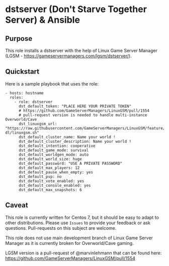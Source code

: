 dstserver (Don't Starve Together Server) & Ansible
==================================================


Purpose
-------

This role installs a dstserver with the help of Linux Game Server Manager
(LGSM - https://gameservermanagers.com/lgsm/dstserver/).


Quickstart
----------

Here is a sample playbook that uses the role:

```
- hosts: hostname
  roles:
    - role: dstserver
      dst_default_token: "PLACE HERE YOUR PRIVATE TOKEN"
      # https://github.com/GameServerManagers/LinuxGSM/pull/1554
      # pull-request version is needed to handle multi-instance Overworld/Cave
      dst_linuxgsm_url: "https://raw.githubusercontent.com/GameServerManagers/LinuxGSM/feature/config-dl/linuxgsm.sh"
      dst_default_cluster_name: Name your world !
      dst_default_cluster_description: Name your world !
      dst_default_intention: cooperative
      dst_default_game_mode: survival
      dst_default_worldgen_mode: auto
      dst_default_world_size: huge
      dst_default_password: "USE A PRIVATE PASSWORD"
      dst_default_max_players: 12
      dst_default_pause_when_empty: yes
      dst_default_pvp: no
      dst_default_vote_enabled: yes
      dst_default_console_enabled: yes
      dst_default_max_snapshots: 6
```


Caveat
------

This role is currently written for Centos 7, but it should be easy to adapt to
other distributions. Please use ``Issues`` to provide your feedback or ask
questions. Pull-requests on this subject are welcome.

This role does not use main development branch of Linux Game Server Manager as
it is currently broken for Overworld/Cave gaming.

LGSM version is a pull-request of @marvinlehmann that can be found here:
https://github.com/GameServerManagers/LinuxGSM/pull/1554


